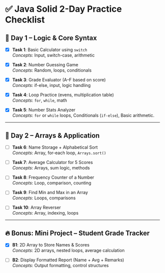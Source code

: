 # ✅ Java Solid 2-Day Practice Checklist

## 📅 Day 1 – Logic & Core Syntax

- [x] **Task 1**: Basic Calculator using `switch`  
  _Concepts_: Input, switch-case, arithmetic

- [x] **Task 2**: Number Guessing Game  
  _Concepts_: Random, loops, conditionals

- [x] **Task 3**: Grade Evaluator (A–F based on score)  
  _Concepts_: if-else, input, logic handling

- [x] **Task 4**: Loop Practice (evens, multiplication table)  
  _Concepts_: `for`, `while`, math

- [x] **Task 5**: Number Stats Analyzer  
  _Concepts_: `for` or `while` loops, Conditionals (`if-else`), Basic arithmetic.

---

## 📅 Day 2 – Arrays & Application

- [ ] **Task 6**: Name Storage + Alphabetical Sort  
  _Concepts_: Array, for-each loop, `Arrays.sort()`

- [ ] **Task 7**: Average Calculator for 5 Scores  
  _Concepts_: Arrays, sum logic, methods

- [ ] **Task 8**: Frequency Counter of a Number  
  _Concepts_: Loop, comparison, counting

- [ ] **Task 9**: Find Min and Max in an Array  
  _Concepts_: Loops, comparisons

- [ ] **Task 10**: Array Reverser  
  _Concepts_: Array, indexing, loops

---

## 🔥 Bonus: Mini Project – Student Grade Tracker

- [x] **B1**: 2D Array to Store Names & Scores  
  _Concepts_: 2D arrays, nested loops, average calculation

- [ ] **B2**: Display Formatted Report (Name + Avg + Remarks)  
  _Concepts_: Output formatting, control structures
